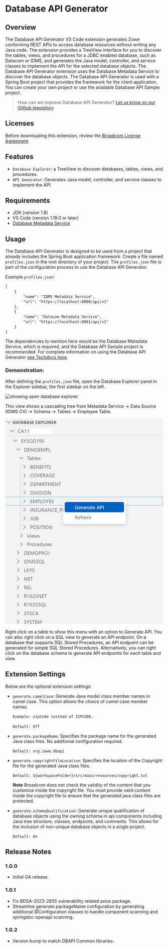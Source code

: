 # Database API Generator

## Overview

The Database API Generator VS Code extension generates Zowe conforming REST APIs to access database resources without writing any Java code.
The extension provides a TreeView interface for you to discover the tables, views, and procedures for a JDBC enabled database,
such as Datacom or IDMS, and generates the Java model, controller, and service classes to implement the API for the selected database objects.
The Database API Generator extension uses the Database Metadata Service to discover the database objects.
The Database API Generator is used with a Spring Boot project that provides the framework for the client application.
You can create your own project or use the available Database API Sample project.

> How can we improve Database API Generator? [Let us know on our Github repository](https://github.com/BroadcomMFD/dbapi-generator/issues)

## Licenses
Before downloading this extension, review the [Broadcom License Agreement](https://techdocs.broadcom.com/us/en/ca-mainframe-software/database-management/ca-idms/19-0/release-notes/third-party-license-agreements-for-database-api-generator.html).

## Features

* `Database Explorer`: a TreeView to discover databases, tables, views, and procedures.
* `API Generator`: Generates Java model, controller, and service classes to implement the API.

## Requirements

* JDK (version 1.8)
* VS Code (version 1.19.0 or later)
* [Database Metadata Service](https://techdocs.broadcom.com/us/en/ca-mainframe-software/database-management/ca-idms/19-0/installing/install-the-database-api-generator/install-and-configure-the-database-metadata-service.html)

## Usage

The Database API Generator is designed to be used from a project that already includes the Spring Boot application framework.
Create a file named `profiles.json` in the root directory of your project.
The `profiles.json` file is part of the configuration process to use the Database API Generator.

Example `profiles.json`:
```
[
    {
        "name": "IDMS Metadata Service",
        "url": "https://localhost:8080/api/v1"
    },
    {
        "name": "Datacom Metadata Service",
        "url": "https://localhost:8081/api/v1"
    }
]
```
The dependencies to mention here would be the Database Metadata Service, which is required, and the Database API Sample project is recommended.
For complete information on using the Database API Generator [see Techdocs here](https://techdocs.broadcom.com/us/en/ca-mainframe-software/database-management/ca-idms/19-0/using/use-the-database-api-generator.html).

### Demonstration:

After defining the `profiles.json` file, open the Database Explorer panel in the Explorer sidebar, the first sidebar on the left.

![showing open database explorer]([./demo1.jpg](https://raw.githubusercontent.com/BroadcomMFD/dbapi-generator/main/demo1.jpg))

This view shows a cascading tree from Metadata Service -> Data Source (IDMS CV) -> Schema -> Tables -> Employee Table.

![showing generate API option](https://raw.githubusercontent.com/BroadcomMFD/dbapi-generator/main/demo2.jpg)

Right click on a table to show this menu with an option to Generate API.
You can also right click on a SQL view to generate an API endpoint.
On a database that supports SQL Stored Procedures, an API endpoint can be generated for simple SQL Stored Procedures.
Alternatively, you can right click on the database schema to generate API endpoints for each table and view.

## Extension Settings

Below are the optional extension settings:

* `generate.camelCase`: Generate Java model class member names in camel case. This option allows the choice of camel case member names.

      Example: zipCode instead of ZIPCODE.

      Default: Off

* `generate.packageName`: Specifies the package name for the generated Java class files. No additional configuration required.

      Default: org.zowe.dbapi

* `generate.copyrightFileLocation`: Specifies the location of the Copyright file for the generated Java class files.

      Default: ${workspaceFolder}/src/main/resources/copyright.txt

    **Note** Broadcom does not check the validity of the content that you customize inside the copyright file. You must provide valid content inside the copyright file to ensure that the generated java class files are protected.

* `generate.schemaQualification`: Generate unique qualification of database objects using the owning schema in api components including Java tree structure, classes, endpoints, and comments. This allows for the inclusion of non-unique database objects in a single project.

      Default: On

## Release Notes

### 1.0.0

- Initial GA release.

### 1.0.1

- Fix BDSA-2023-2855 vulnerability related axios package.
- Streamline generate.packageName configuration by generating additional @Configuration classes to handle component scanning and springdoc-openapi scanning.

### 1.0.2

- Version bump to match DBAPI Common libraries.
